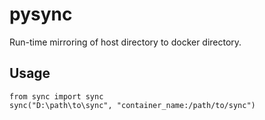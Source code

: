 # pysync
Run-time mirroring of host directory to docker directory.

## Usage
```
from sync import sync
sync("D:\path\to\sync", "container_name:/path/to/sync")
```
